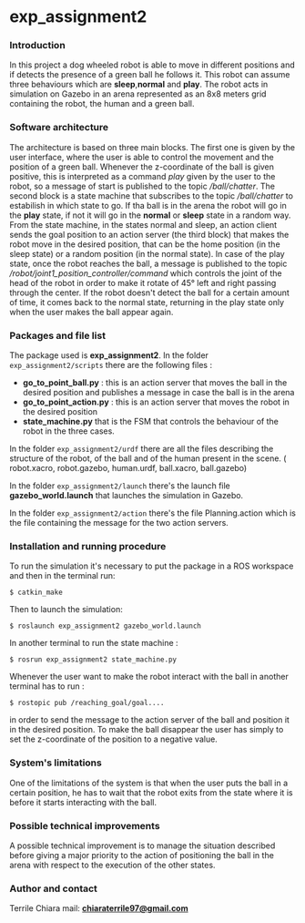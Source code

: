 # exp_assignment2

### Introduction
In this project a dog wheeled robot is able to move in different positions and if detects the presence of a green ball he follows it. This robot can assume three behaviours which are **sleep**,**normal** and **play**. The robot acts in simulation on Gazebo in an arena represented as an 8x8 meters grid containing the robot, the human and a green ball.

### Software architecture
The architecture is based on three main blocks. The first one is given by the user interface, where the user is able to control the movement and the position of a green ball. Whenever the z-coordinate of the ball is given positive, this is interpreted as a command *play* given by the user to the robot, so a message of start is published to the topic */ball/chatter*. The second block is a state machine that subscribes to the topic */ball/chatter* to estabilish in which state to go. If tha ball is in the arena the robot will go in the **play** state, if not it will go in the **normal** or **sleep** state in a random way.
From the state machine, in the states normal and sleep, an action client sends the goal position to an action server (the third block) that makes the robot move in the desired position, that can be the home position (in the sleep state) or a random position (in the normal state).
In case of the play state, once the robot reaches the ball, a message is published to the topic */robot/joint1_position_controller/command* which controls the joint of the head of the robot in order to make it rotate of 45° left and right passing through the center. If the robot doesn't detect the ball for a certain amount of time, it comes back to the normal state, returning in the play state only when the user makes the ball appear again.
### Packages and file list
The package used is **exp_assignment2**.
In the folder `exp_assignment2/scripts` there are the following files :
- **go_to_point_ball.py** : this is an action server that moves the ball in the desired position and publishes a message in case the ball is in the arena 
- **go_to_point_action.py** : this is an action server that moves the robot in the desired position 
- **state_machine.py** that is the FSM that controls the behaviour of the robot in the three cases.

In the folder `exp_assignment2/urdf` there are all the files describing the structure of the robot, of the ball and of the human present in the scene. ( robot.xacro, robot.gazebo, human.urdf, ball.xacro, ball.gazebo)

In the folder `exp_assignment2/launch` there's the launch file **gazebo_world.launch** that launches the simulation in Gazebo.

In the folder `exp_assignment2/action` there's the file Planning.action which is the file containing the message for the two action servers.

### Installation and running procedure
To run the simulation it's necessary to put the package in a ROS workspace and then in the terminal run:
```
$ catkin_make
```
Then to launch the simulation:
```
$ roslaunch exp_assignment2 gazebo_world.launch
```
In another terminal to run the state machine :
```
$ rosrun exp_assignment2 state_machine.py
```
Whenever the user want to make the robot interact with the ball in another terminal has to run :
```
$ rostopic pub /reaching_goal/goal....
```
in order to send the message to the action server of the ball and position it in the desired position. To make the ball disappear the user has simply to set the z-coordinate of the position to a negative value.


### System's limitations
One of the limitations of the system is that when the user puts the ball in a certain position, he has to wait that the robot exits from the state where it is before it starts interacting with the ball.

### Possible technical improvements
A possible technical improvement is to manage the situation described before giving a major priority to the action of positioning the ball in the arena with respect to the execution of the other states.

### Author and contact
Terrile Chiara
mail: **chiaraterrile97@gmail.com**
